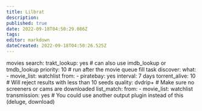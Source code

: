 ```yaml
---
title: Lilbrat
description: 
published: true
date: 2022-09-18T04:50:29.086Z
tags: 
editor: markdown
dateCreated: 2022-09-18T04:50:26.525Z
---
```


movies search:
  trakt_lookup: yes  # can also use imdb_lookup or tmdb_lookup
  priority: 10 # run after the movie queue fill task
  discover:
    what:
      - movie_list: watchlist
    from:
      - piratebay: yes
    interval: 7 days
  torrent_alive: 10 # Will reject results with less than 10 seeds
  quality: dvdrip+ # Make sure no screeners or cams are downloaded
  list_match:
    from:
      - movie_list: watchlist
  transmission: yes # You could use another output plugin instead of this (deluge, download)